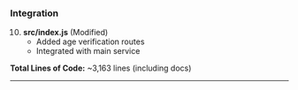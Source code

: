 ### Integration

10. **src/index.js** (Modified)
    - Added age verification routes
    - Integrated with main service

**Total Lines of Code:** ~3,163 lines (including docs)

---
